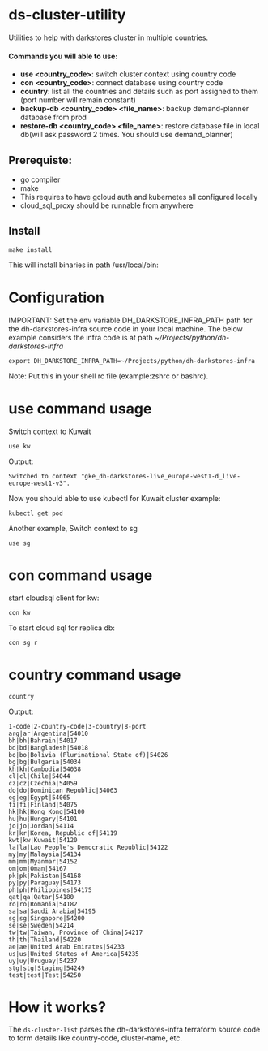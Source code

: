 # ds-cluster-utility

Utilities to help with darkstores cluster in multiple countries.

#### Commands you will able to use:
- **use <country_code>**: switch cluster context using country code
- **con <country_code>**: connect database using country code
- **country**: list all the countries and details such as port assigned to them (port number will remain constant)
- **backup-db <country_code> <file_name>**: backup demand-planner database from prod
- **restore-db <country_code> <file_name>**: restore database file in local db(will ask password 2 times. You should use demand_planner)

## Prerequiste:
- go compiler
- make
- This requires to have gcloud auth and kubernetes all configured locally
- cloud_sql_proxy should be runnable from anywhere

## Install
```
make install
```
This will install binaries in path /usr/local/bin:

# Configuration

IMPORTANT: Set the env variable DH_DARKSTORE_INFRA_PATH path for the dh-darkstores-infra source code in your local machine. The below example considers the infra code is at path *~/Projects/python/dh-darkstores-infra*
```
export DH_DARKSTORE_INFRA_PATH=~/Projects/python/dh-darkstores-infra
```
Note: Put this in your shell rc file (example:zshrc or bashrc).

# use command usage

Switch context to Kuwait

```
use kw
```
Output:
```
Switched to context "gke_dh-darkstores-live_europe-west1-d_live-europe-west1-v3".
```

Now you should able to use kubectl for Kuwait cluster example:

```
kubectl get pod
```

Another example, Switch context to sg

```
use sg
```

# con command usage

start cloudsql client for kw:

```
con kw
```

To start cloud sql for replica db:

```
con sg r
```

# country command usage

```
country
```

Output:
```
1-code|2-country-code|3-country|8-port
arg|ar|Argentina|54010
bh|bh|Bahrain|54017
bd|bd|Bangladesh|54018
bo|bo|Bolivia (Plurinational State of)|54026
bg|bg|Bulgaria|54034
kh|kh|Cambodia|54038
cl|cl|Chile|54044
cz|cz|Czechia|54059
do|do|Dominican Republic|54063
eg|eg|Egypt|54065
fi|fi|Finland|54075
hk|hk|Hong Kong|54100
hu|hu|Hungary|54101
jo|jo|Jordan|54114
kr|kr|Korea, Republic of|54119
kwt|kw|Kuwait|54120
la|la|Lao People's Democratic Republic|54122
my|my|Malaysia|54134
mm|mm|Myanmar|54152
om|om|Oman|54167
pk|pk|Pakistan|54168
py|py|Paraguay|54173
ph|ph|Philippines|54175
qat|qa|Qatar|54180
ro|ro|Romania|54182
sa|sa|Saudi Arabia|54195
sg|sg|Singapore|54200
se|se|Sweden|54214
tw|tw|Taiwan, Province of China|54217
th|th|Thailand|54220
ae|ae|United Arab Emirates|54233
us|us|United States of America|54235
uy|uy|Uruguay|54237
stg|stg|Staging|54249
test|test|Test|54250
```

# How it works?

The `ds-cluster-list` parses the dh-darkstores-infra terraform source code to form details like country-code, cluster-name, etc.
